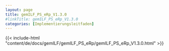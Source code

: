 ```yaml
---
layout: page
title: gemILF_PS_eRp_V1.3.0
#linkTitle: gemILF_PS_eRp_V1.3.0
categories: [Implementierungsleitfaden]
---
```

{{< include-html "content/de/docs/gemILF/gemILF_PS_eRp/gemILF_PS_eRp_V1.3.0.html" >}}
